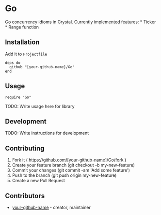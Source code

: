 # Go

Go concurrency idioms in Crystal.
Currently implemented features:
	* Ticker
	* Range function

## Installation

Add it to `Projectfile`

```crystal
deps do
  github "[your-github-name]/Go"
end
```

## Usage

```crystal
require "Go"
```

TODO: Write usage here for library

## Development

TODO: Write instructions for development

## Contributing

1. Fork it ( https://github.com/[your-github-name]/Go/fork )
2. Create your feature branch (git checkout -b my-new-feature)
3. Commit your changes (git commit -am 'Add some feature')
4. Push to the branch (git push origin my-new-feature)
5. Create a new Pull Request

## Contributors

- [your-github-name](https://github.com/[your-github-name])  - creator, maintainer
